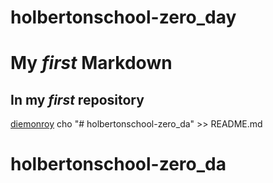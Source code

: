 
# holbertonschool-zero_day
# My _first_ Markdown
## In my _first_ repository
[diemonroy](https://github.com/diemonroy/holbertonschool-zero\_day.git "Title")
cho "# holbertonschool-zero_da" >> README.md
# holbertonschool-zero_da
